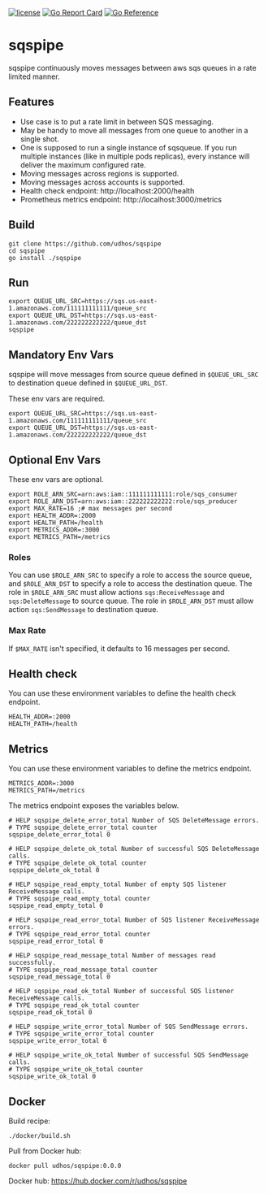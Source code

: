 [![license](http://img.shields.io/badge/license-MIT-blue.svg)](https://github.com/udhos/sqspipe/blob/main/LICENSE)
[![Go Report Card](https://goreportcard.com/badge/github.com/udhos/sqspipe)](https://goreportcard.com/report/github.com/udhos/sqspipe)
[![Go Reference](https://pkg.go.dev/badge/github.com/udhos/sqspipe.svg)](https://pkg.go.dev/github.com/udhos/sqspipe)

# sqspipe

sqspipe continuously moves messages between aws sqs queues in a rate limited manner.

## Features

* Use case is to put a rate limit in between SQS messaging.
* May be handy to move all messages from one queue to another in a single shot.
* One is supposed to run a single instance of sqsqueue. If you run multiple instances (like in multiple pods replicas), every instance will deliver the maximum configured rate.
* Moving messages across regions is supported.
* Moving messages across accounts is supported.
* Health check endpoint: http://localhost:2000/health
* Prometheus metrics endpoint: http://localhost:3000/metrics

## Build

    git clone https://github.com/udhos/sqspipe
    cd sqspipe
    go install ./sqspipe

## Run

    export QUEUE_URL_SRC=https://sqs.us-east-1.amazonaws.com/111111111111/queue_src
    export QUEUE_URL_DST=https://sqs.us-east-1.amazonaws.com/222222222222/queue_dst
    sqspipe

## Mandatory Env Vars

sqspipe will move messages from source queue defined in `$QUEUE_URL_SRC` to destination queue defined in `$QUEUE_URL_DST`.

These env vars are required.

    export QUEUE_URL_SRC=https://sqs.us-east-1.amazonaws.com/111111111111/queue_src
    export QUEUE_URL_DST=https://sqs.us-east-1.amazonaws.com/222222222222/queue_dst

## Optional Env Vars

These env vars are optional.

    export ROLE_ARN_SRC=arn:aws:iam::111111111111:role/sqs_consumer
    export ROLE_ARN_DST=arn:aws:iam::222222222222:role/sqs_producer
    export MAX_RATE=16 ;# max messages per second
    export HEALTH_ADDR=:2000
    export HEALTH_PATH=/health
    export METRICS_ADDR=:3000
    export METRICS_PATH=/metrics

### Roles

You can use `$ROLE_ARN_SRC` to specify a role to access the source queue, and `$ROLE_ARN_DST` to specify a role to access the destination queue. The role in `$ROLE_ARN_SRC` must allow actions `sqs:ReceiveMessage` and `sqs:DeleteMessage` to source queue. The role in `$ROLE_ARN_DST` must allow action `sqs:SendMessage` to destination queue.

### Max Rate

If `$MAX_RATE` isn't specified, it defaults to 16 messages per second.

## Health check

You can use these environment variables to define the health check endpoint.

    HEALTH_ADDR=:2000
    HEALTH_PATH=/health

## Metrics

You can use these environment variables to define the metrics endpoint.

    METRICS_ADDR=:3000
    METRICS_PATH=/metrics

The metrics endpoint exposes the variables below.

```
# HELP sqspipe_delete_error_total Number of SQS DeleteMessage errors.
# TYPE sqspipe_delete_error_total counter
sqspipe_delete_error_total 0

# HELP sqspipe_delete_ok_total Number of successful SQS DeleteMessage calls.
# TYPE sqspipe_delete_ok_total counter
sqspipe_delete_ok_total 0

# HELP sqspipe_read_empty_total Number of empty SQS listener ReceiveMessage calls.
# TYPE sqspipe_read_empty_total counter
sqspipe_read_empty_total 0

# HELP sqspipe_read_error_total Number of SQS listener ReceiveMessage errors.
# TYPE sqspipe_read_error_total counter
sqspipe_read_error_total 0

# HELP sqspipe_read_message_total Number of messages read successfully.
# TYPE sqspipe_read_message_total counter
sqspipe_read_message_total 0

# HELP sqspipe_read_ok_total Number of successful SQS listener ReceiveMessage calls.
# TYPE sqspipe_read_ok_total counter
sqspipe_read_ok_total 0

# HELP sqspipe_write_error_total Number of SQS SendMessage errors.
# TYPE sqspipe_write_error_total counter
sqspipe_write_error_total 0

# HELP sqspipe_write_ok_total Number of successful SQS SendMessage calls.
# TYPE sqspipe_write_ok_total counter
sqspipe_write_ok_total 0
```

## Docker

Build recipe:

    ./docker/build.sh

Pull from Docker hub:

    docker pull udhos/sqspipe:0.0.0

Docker hub: https://hub.docker.com/r/udhos/sqspipe
